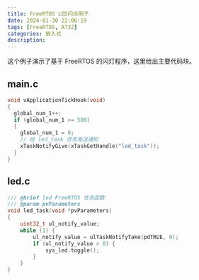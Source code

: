```yaml
---
title: FreeRTOS LED闪烁例子
date: 2024-01-30 22:06:19
tags: [FreeRTOS, AT32]
categories: 嵌入式
description:
---
```


这个例子演示了基于 FreeRTOS 的闪灯程序，这里给出主要代码块。

## main.c

```c++
void vApplicationTickHook(void)
{
  global_num_1++;
  if (global_num_1 >= 500)
  {
    global_num_1 = 0;
    // 给 led_task 任务发送通知
    xTaskNotifyGive(xTaskGetHandle("led_task"));
  }
}
```

## led.c

```c++
/// @brief led FreeRTOS 任务函数
/// @param pvParameters
void led_task(void *pvParameters)
{
    uint32_t ul_notify_value;
    while (1) {
        ul_notify_value = ulTaskNotifyTake(pdTRUE, 0);
        if (ul_notify_value > 0) {
            sys_led.toggle();
        }
    }
}
```
